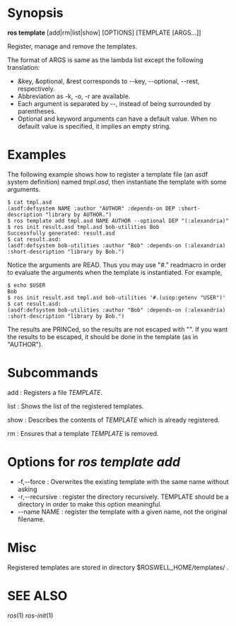 
# Synopsis

**ros template** [add|rm|list|show] [OPTIONS] [TEMPLATE [ARGS...]]

Register, manage and remove the templates.

The format of ARGS is same as the lambda list except the following translation:

* &key, &optional, &rest corresponds to --key, --optional, --rest, respectively.
* Abbreviation as -k, -o, -r are available.
* Each argument is separated by --, instead of being surrounded by parentheses.
* Optional and keyword arguments can have a default value. When no defauilt
  value is specified, it implies an empty string.

# Examples

The following example shows how to register a template file (an asdf system definition) named *tmpl.asd*, then instantiate the template with some arguments.

```
$ cat tmpl.asd
(asdf:defsystem NAME :author "AUTHOR" :depends-on DEP :short-description "library by AUTHOR.")
$ ros template add tmpl.asd NAME AUTHOR --optional DEP "(:alexandria)"
$ ros init result.asd tmpl.asd bob-utilities Bob
Successfully generated: result.asd
$ cat result.asd:
(asdf:defsystem bob-utilities :author "Bob" :depends-on (:alexandria) :short-description "library by Bob.")
```

Notice the arguments are READ. Thus you may use "#." readmacro in order to evaluate the
arguments when the template is instantiated. For example,

```
$ echo $USER
Bob
$ ros init result.asd tmpl.asd bob-utilities '#.(uiop:getenv "USER")'
$ cat result.asd:
(asdf:defsystem bob-utilities :author "Bob" :depends-on (:alexandria) :short-description "library by Bob.")
```

The results are PRINCed, so the results are not escaped with "".
If you want the results to be escaped, it should be done in the template (as in "AUTHOR").

# Subcommands

add
  : Registers a file *TEMPLATE*.

list
  : Shows the list of the registered templates.

show
  : Describes the contents of *TEMPLATE* which is already registered.

rm
  : Ensures that a template *TEMPLATE* is removed.

# Options for *ros template add*

* -f,--force : Overwrites the existing template with the same name without asking
* -r,--recursive : register the directory recursively. TEMPLATE should be a directory in order to make this option meaningful.
* --name NAME : register the template with a given name, not the original filename.


# Misc

Registered templates are stored in directory $ROSWELL_HOME/templates/ .

# SEE ALSO
_ros_(1)
_ros-init_(1)
